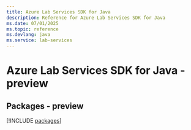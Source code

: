 ```yaml
---
title: Azure Lab Services SDK for Java
description: Reference for Azure Lab Services SDK for Java
ms.date: 07/01/2025
ms.topic: reference
ms.devlang: java
ms.service: lab-services
---
```

# Azure Lab Services SDK for Java - preview
## Packages - preview
[!INCLUDE [packages](lab-services-index.md)]